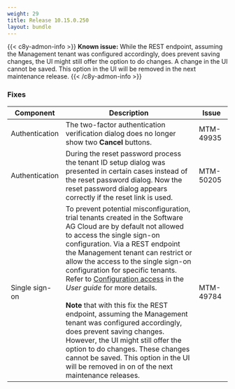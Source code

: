 ```yaml
---
weight: 29
title: Release 10.15.0.250
layout: bundle
---
```


<!--10.15.0.235 - 10.15.0.250-->

{{< c8y-admon-info >}}
**Known issue:** While the REST endpoint, assuming the Management tenant was configured accordingly, does prevent saving changes, the UI might still offer the option to do changes. A change in the UI cannot be saved. This option in the UI will be removed in the next maintenance release.
{{< /c8y-admon-info >}}

### Fixes

<div><table ><colgroup>
<col style="width: 15%;"><col style="width: 70%;"><col style="width: 15%;"></colgroup>
<thead><tr>
<th>
Component</th>
<th>
Description</th>
<th>
Issue</th>
</tr>
</thead><tbody>

<tr>
<td>Authentication</td>
<td>The two-factor authentication verification dialog does no longer show two <b>Cancel</b> buttons.</td>
<td>MTM-49935</td>
</tr>

<tr>
<td>Authentication</td>
<td>During the reset password process the tenant ID setup dialog was presented in certain cases instead of the reset password dialog. Now the reset password dialog appears correctly if the reset link is used.</td>
<td>MTM-50205</td>
</tr>

<tr>
<td>Single sign-on</td>
<td>To prevent potential misconfiguration, trial tenants created in the Software AG Cloud are by default not allowed to access the single sign-on configuration. Via a REST endpoint the Management tenant can restrict or allow the access to the single sign-on configuration for specific tenants. Refer to <a href="https://cumulocity.com/guides/10.15.0/users-guide/administration/#configuration-access">Configuration access</a> in the <i>User guide</i> for more details.
<br><br>
<b>Note</b> that with this fix the REST endpoint, assuming the Management tenant was configured accordingly, does prevent saving changes. However, the UI might still offer the option to do changes. These changes cannot be saved. This option in the UI will be removed in on of the next maintenance releases.</td>
<td>MTM-49784</td>
</tr>

</tbody></table></div>
